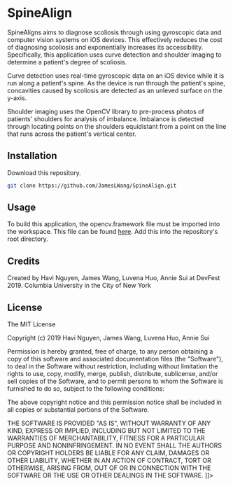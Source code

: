 # SpineAlign

SpineAligns aims to diagnose scoliosis through using gyroscopic data and computer vision systems on iOS devices. This effectively reduces the cost of diagnosing scoliosis and exponentially increases its accessibility. Specifically, this application uses curve detection and shoulder imaging to determine a patient's degree of scoliosis. 

Curve detection uses real-time gyroscopic data on an iOS device while it is run along a patient's spine. As the device is run through the patient's spine, concavities caused by scoliosis are detected as an unleved surface on the y-axis. 

Shoulder imaging uses the OpenCV library to pre-process photos of patients' shoulders for analysis of imbalance. Imbalance is detected through locating points on the shoulders equidistant from a point on the line that runs across the patient's vertical center. 

## Installation

Download this repository. 

```bash
git clone https://github.com/JamesLWang/SpineAlign.git
```
## Usage

To build this application, the opencv.framework file must be imported into the workspace. This file can be found [here](https://sourceforge.net/projects/opencvlibrary/files/4.0.1/opencv-4.0.1-ios-framework.zip/download). Add this into the repository's root directory. 


## Credits
Created by Havi Nguyen, James Wang, Luvena Huo, Annie Sui at DevFest 2019. 
Columbia University in the City of New York

## License
The MIT License

Copyright (c) 2019 Havi Nguyen, James Wang, Luvena Huo, Annie Sui 

Permission is hereby granted, free of charge, to any person obtaining a copy
of this software and associated documentation files (the "Software"), to deal
in the Software without restriction, including without limitation the rights
to use, copy, modify, merge, publish, distribute, sublicense, and/or sell
copies of the Software, and to permit persons to whom the Software is
furnished to do so, subject to the following conditions:

The above copyright notice and this permission notice shall be included in
all copies or substantial portions of the Software.

THE SOFTWARE IS PROVIDED "AS IS", WITHOUT WARRANTY OF ANY KIND, EXPRESS OR
IMPLIED, INCLUDING BUT NOT LIMITED TO THE WARRANTIES OF MERCHANTABILITY,
FITNESS FOR A PARTICULAR PURPOSE AND NONINFRINGEMENT. IN NO EVENT SHALL THE
AUTHORS OR COPYRIGHT HOLDERS BE LIABLE FOR ANY CLAIM, DAMAGES OR OTHER
LIABILITY, WHETHER IN AN ACTION OF CONTRACT, TORT OR OTHERWISE, ARISING FROM,
OUT OF OR IN CONNECTION WITH THE SOFTWARE OR THE USE OR OTHER DEALINGS IN
THE SOFTWARE.
]]></content>

